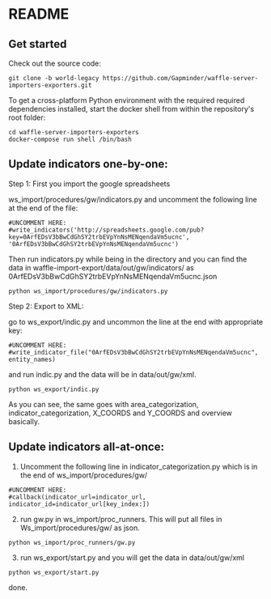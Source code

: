 README
======

## Get started

Check out the source code:

```
git clone -b world-legacy https://github.com/Gapminder/waffle-server-importers-exporters.git
```

To get a cross-platform Python environment with the required required dependencies installed, start the docker shell from within the repository's root folder:

```
cd waffle-server-importers-exporters
docker-compose run shell /bin/bash
```

## Update indicators one-by-one:

Step 1: First you import the google spreadsheets 

ws_import/procedures/gw/indicators.py and uncomment the following line at the end of the file:

```
#UNCOMMENT HERE:
#write_indicators('http://spreadsheets.google.com/pub?key=0ArfEDsV3bBwCdGhSY2trbEVpYnNsMENqendaVm5ucnc', '0ArfEDsV3bBwCdGhSY2trbEVpYnNsMENqendaVm5ucnc')
```

Then run indicators.py while being in the directory and you can find the data in waffle-import-export/data/out/gw/indicators/ as 0ArfEDsV3bBwCdGhSY2trbEVpYnNsMENqendaVm5ucnc.json

```
python ws_import/procedures/gw/indicators.py
```

Step 2: Export to XML:

go to  ws_export/indic.py and uncommon the line at the end with appropriate key:

```
#UNCOMMENT HERE:
#write_indicator_file("0ArfEDsV3bBwCdGhSY2trbEVpYnNsMENqendaVm5ucnc", entity_names)
```

and run indic.py and the data will be in data/out/gw/xml.

```
python ws_export/indic.py
```

As you can see, the same goes with area_categorization, indicator_categorization, X_COORDS and Y_COORDS and overview basically.

## Update indicators all-at-once:

1. Uncomment the following line in indicator_categorization.py which is in the end of ws_import/procedures/gw/

```
#UNCOMMENT HERE:
#callback(indicator_url=indicator_url, indicator_id=indicator_url[key_index:])
```

2. run gw.py in ws_import/proc_runners. This will put all files in Ws_import/procedures/gw/ as json.

```
python ws_import/proc_runners/gw.py
```

3. run ws_export/start.py and you will get the data in data/out/gw/xml

```
python ws_export/start.py
```

done.











